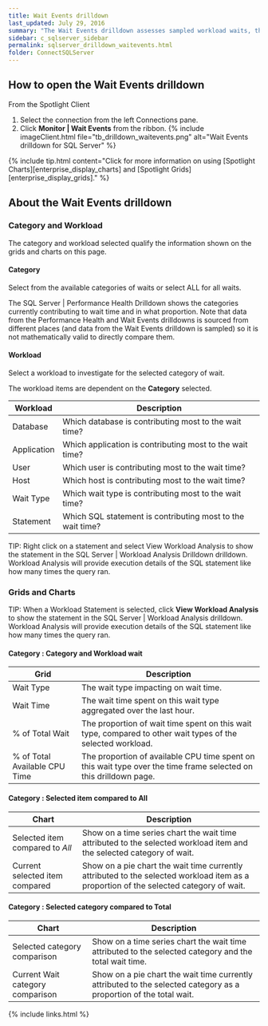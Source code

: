 ```yaml
---
title: Wait Events drilldown
last_updated: July 29, 2016
summary: "The Wait Events drilldown assesses sampled workload waits, that is waits that occur as a result of executing SQL statements (via an XEvents trace). The Wait Events drilldown is designed to assist in identifying SQL Statements involved with specific waits to the extent that this information is actually available."
sidebar: c_sqlserver_sidebar
permalink: sqlserver_drilldown_waitevents.html
folder: ConnectSQLServer
---
```




## How to open the Wait Events drilldown

From the Spotlight Client

1. Select the connection from the left Connections pane.
2. Click **Monitor \| Wait Events** from the ribbon.
   {% include imageClient.html file="tb_drilldown_waitevents.png" alt="Wait Events drilldown for SQL Server" %}

{% include tip.html content="Click for more information on using [Spotlight Charts][enterprise_display_charts] and [Spotlight Grids][enterprise_display_grids]." %}


## About the Wait Events drilldown


### Category and Workload

The category and workload selected qualify the information shown on the grids and charts on this page.

#### Category
 Select from the available categories of waits or select ALL for all waits.

The SQL Server \| Performance Health Drilldown shows the categories currently contributing to wait time and in what proportion. Note that data from the Performance Health and Wait Events drilldowns is sourced from different places (and data from the Wait Events drilldown is sampled) so it is not mathematically valid to directly compare them.

#### Workload
 Select a workload to investigate for the selected category of wait.

The workload items are dependent on the **Category** selected.

Workload | Description
---------|------------
Database | Which database is contributing most to the wait time?
Application | Which application is contributing most to the wait time?
User | Which user is contributing most to the wait time?
Host | Which host is contributing most to the wait time?
Wait Type | Which wait type is contributing most to the wait time?
Statement | Which SQL statement is contributing most to the wait time?


 TIP: Right click on a statement and select View Workload Analysis to show the statement in the SQL Server \| Workload Analysis Drilldown drilldown. Workload Analysis will provide execution details of the SQL statement like how many times the query ran.

### Grids and Charts

 TIP: When a Workload Statement is selected, click **View Workload Analysis** to show the statement in the SQL Server \| Workload Analysis drilldown. Workload Analysis will provide execution details of the SQL statement like how many times the query ran.

#### Category : Category and Workload wait

Grid  | Description
------|------------
Wait Type | The wait type impacting on wait time.
Wait Time | The wait time spent on this wait type aggregated over the last hour.
% of Total Wait | The proportion of wait time spent on this wait type, compared to other wait types of the selected workload.
% of Total Available CPU Time | The proportion of available CPU time spent on this wait type over the time frame selected on this drilldown page.



#### Category : Selected item compared to All

Chart | Description
------|------------
Selected item compared to *All* | Show on a time series chart the wait time attributed to the selected workload item and the selected category of wait.
Current selected item compared | Show on a pie chart the wait time currently attributed to the selected workload item as a proportion of the selected category of wait.

#### Category : Selected category compared to Total

Chart | Description
------|------------
Selected category comparison | Show on a time series chart the wait time attributed to the selected category and the total wait time.
Current Wait category comparison | Show on a pie chart the wait time currently attributed to the selected category as a proportion of the total wait.





{% include links.html %}
